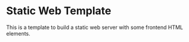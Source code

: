 # Static Web Template

This is a template to build a static web server with some frontend HTML elements.
